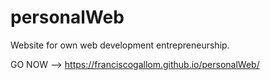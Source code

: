 # personalWeb
Website for own web development entrepreneurship.

GO NOW --> https://franciscogallom.github.io/personalWeb/

